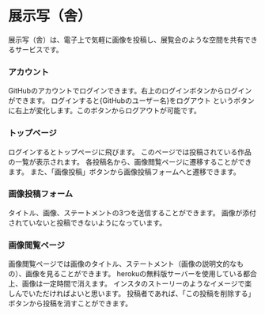 # 展示写（舎）

展示写（舎）は、電子上で気軽に画像を投稿し、展覧会のような空間を共有できるサービスです。

### アカウント
GitHubのアカウントでログインできます。右上のログインボタンからログインができます。
ログインすると{GitHubのユーザー名}をログアウト というボタンに右上が変化します。このボタンからログアウトが可能です。

### トップページ
ログインするとトップページに飛びます。
このページでは投稿されている作品の一覧が表示されます。
各投稿名から、画像閲覧ページに遷移することができます。
また、「画像投稿」ボタンから画像投稿フォームへと遷移できます。


### 画像投稿フォーム
タイトル、画像、ステートメントの3つを送信することができます。
画像が添付されていないと投稿できないようになっています。

### 画像閲覧ページ
画像閲覧ページでは画像のタイトル、ステートメント（画像の説明文的なもの）、画像を見ることができます。
herokuの無料版サーバーを使用している都合上、画像は一定時間で消えます。
インスタのストーリーのようなイメージで楽しんでいただければよいと思います。
投稿者であれば、「この投稿を削除する」ボタンから投稿を消すことができます。


